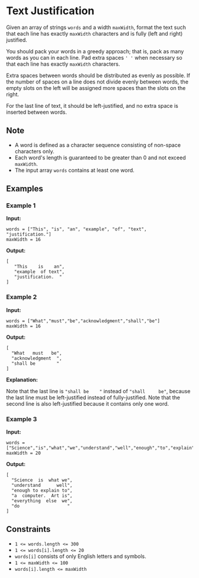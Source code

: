 
# Text Justification

Given an array of strings `words` and a width `maxWidth`, format the text such that each line has exactly `maxWidth` characters and is fully (left and right) justified.

You should pack your words in a greedy approach; that is, pack as many words as you can in each line. Pad extra spaces `' '` when necessary so that each line has exactly `maxWidth` characters.

Extra spaces between words should be distributed as evenly as possible. If the number of spaces on a line does not divide evenly between words, the empty slots on the left will be assigned more spaces than the slots on the right.

For the last line of text, it should be left-justified, and no extra space is inserted between words.

## Note

- A word is defined as a character sequence consisting of non-space characters only.
- Each word's length is guaranteed to be greater than 0 and not exceed `maxWidth`.
- The input array `words` contains at least one word.

## Examples

### Example 1

**Input:**

```plaintext
words = ["This", "is", "an", "example", "of", "text", "justification."]
maxWidth = 16
```

**Output:**

```plaintext
[
   "This    is    an",
   "example  of text",
   "justification.  "
]
```

### Example 2

**Input:**

```plaintext
words = ["What","must","be","acknowledgment","shall","be"]
maxWidth = 16
```

**Output:**

```plaintext
[
  "What   must   be",
  "acknowledgment  ",
  "shall be        "
]
```

**Explanation:**

Note that the last line is `"shall be    "` instead of `"shall     be"`, because the last line must be left-justified instead of fully-justified. Note that the second line is also left-justified because it contains only one word.

### Example 3

**Input:**

```plaintext
words = ["Science","is","what","we","understand","well","enough","to","explain","to","a","computer.","Art","is","everything","else","we","do"]
maxWidth = 20
```

**Output:**

```plaintext
[
  "Science  is  what we",
  "understand      well",
  "enough to explain to",
  "a  computer.  Art is",
  "everything  else  we",
  "do                  "
]
```

## Constraints

- `1 <= words.length <= 300`
- `1 <= words[i].length <= 20`
- `words[i]` consists of only English letters and symbols.
- `1 <= maxWidth <= 100`
- `words[i].length <= maxWidth`